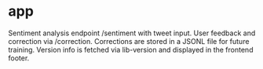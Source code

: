 # app
Sentiment analysis endpoint /sentiment with tweet input.
User feedback and correction via /correction.
Corrections are stored in a JSONL file for future training.
Version info is fetched via lib-version and displayed in the frontend footer.
